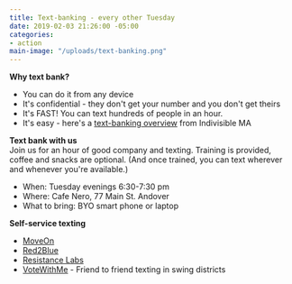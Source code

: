 ```yaml
---
title: Text-banking - every other Tuesday
date: 2019-02-03 21:26:00 -05:00
categories:
- action
main-image: "/uploads/text-banking.png"
---
```


**Why text bank?**
* You can do it from any device
* It's confidential - they don't get your number and you don't get theirs
* It's FAST! You can text hundreds of people in an hour.
* It's easy - here's a [text-banking overview](https://www.indivisible-ma.org/training-texting) from Indivisible MA

**Text bank with us** <BR>
Join us for an hour of good company and texting. Training is provided, coffee and snacks are optional. (And once trained, you can text wherever and whenever you're available.)
* When: Tuesday evenings 6:30-7:30 pm
* Where: Cafe Nero, 77 Main St. Andover
* What to bring: BYO smart phone or laptop

**Self-service texting**
* [MoveOn](https://bit.ly/2Iu0Wsa)
* [Red2Blue](https://red2blue.org/texting/)
* [Resistance Labs](https://resistancelabs.com/volunteer)
* [VoteWithMe](https://votewithme.us/) - Friend to friend texting in swing districts
 